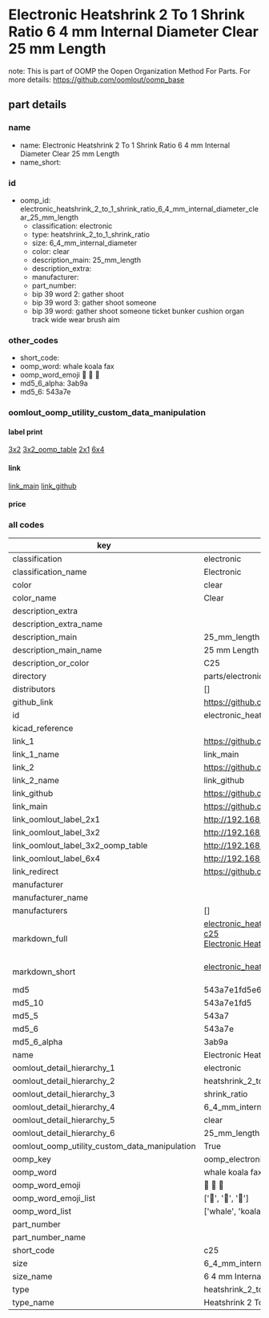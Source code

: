 # Electronic Heatshrink 2 To 1 Shrink Ratio 6 4 mm Internal Diameter Clear 25 mm Length  

note: This is part of OOMP the Oopen Organization Method For Parts. For more details: https://github.com/oomlout/oomp_base

##  part details
  







### name
* name: Electronic Heatshrink 2 To 1 Shrink Ratio 6 4 mm Internal Diameter Clear 25 mm Length
* name_short: 
### id
* oomp_id: electronic_heatshrink_2_to_1_shrink_ratio_6_4_mm_internal_diameter_clear_25_mm_length
  * classification: electronic
  * type: heatshrink_2_to_1_shrink_ratio
  * size: 6_4_mm_internal_diameter
  * color: clear
  * description_main: 25_mm_length
  * description_extra: 
  * manufacturer: 
  * part_number: 
  * bip 39 word 2: gather shoot
  * bip 39 word 3: gather shoot someone
  * bip 39 word: gather shoot someone ticket bunker cushion organ track wide wear brush aim

### other_codes
* short_code: 
* oomp_word: whale koala fax
* oomp_word_emoji :whale: :koala: :fax:
* md5_6_alpha: 3ab9a
* md5_6: 543a7e






### oomlout_oomp_utility_custom_data_manipulation
#### label print
[3x2](http://192.168.1.245:1112/?label=oomp%203ab9a)
[3x2_oomp_table](http://192.168.1.108:1112/?label=oomp%203ab9a)
[2x1](http://192.168.1.242:1112/?label=oomp%203ab9a)
[6x4](http://192.168.1.55:1112/?label=oomp%203ab9a)    

#### link

[link_main](https://github.com/oomlout/oomlout_oomp_version_1_messy/tree/main/parts/electronic_heatshrink_2_to_1_shrink_ratio_6_4_mm_internal_diameter_clear_25_mm_length) [link_github](https://github.com/oomlout/oomlout_oomp_version_1_messy/tree/main/parts/electronic_heatshrink_2_to_1_shrink_ratio_6_4_mm_internal_diameter_clear_25_mm_length)                             

#### price







### all codes 
| key | value |  
| --- | --- |  
| classification | electronic |  
| classification_name | Electronic |  
| color | clear |  
| color_name | Clear |  
| description_extra |  |  
| description_extra_name |  |  
| description_main | 25_mm_length |  
| description_main_name | 25 mm Length |  
| description_or_color | C25 |  
| directory | parts/electronic_heatshrink_2_to_1_shrink_ratio_6_4_mm_internal_diameter_clear_25_mm_length |  
| distributors | [] |  
| github_link | https://github.com/oomlout/oomlout_oomp_part_src/tree/main/parts/electronic_heatshrink_2_to_1_shrink_ratio_6_4_mm_internal_diameter_clear_25_mm_length |  
| id | electronic_heatshrink_2_to_1_shrink_ratio_6_4_mm_internal_diameter_clear_25_mm_length |  
| kicad_reference |  |  
| link_1 | https://github.com/oomlout/oomlout_oomp_version_1_messy/tree/main/parts/electronic_heatshrink_2_to_1_shrink_ratio_6_4_mm_internal_diameter_clear_25_mm_length |  
| link_1_name | link_main |  
| link_2 | https://github.com/oomlout/oomlout_oomp_version_1_messy/tree/main/parts/electronic_heatshrink_2_to_1_shrink_ratio_6_4_mm_internal_diameter_clear_25_mm_length |  
| link_2_name | link_github |  
| link_github | https://github.com/oomlout/oomlout_oomp_version_1_messy/tree/main/parts/electronic_heatshrink_2_to_1_shrink_ratio_6_4_mm_internal_diameter_clear_25_mm_length |  
| link_main | https://github.com/oomlout/oomlout_oomp_version_1_messy/tree/main/parts/electronic_heatshrink_2_to_1_shrink_ratio_6_4_mm_internal_diameter_clear_25_mm_length |  
| link_oomlout_label_2x1 | http://192.168.1.242:1112/?label=oomp%203ab9a |  
| link_oomlout_label_3x2 | http://192.168.1.245:1112/?label=oomp%203ab9a |  
| link_oomlout_label_3x2_oomp_table | http://192.168.1.108:1112/?label=oomp%203ab9a |  
| link_oomlout_label_6x4 | http://192.168.1.55:1112/?label=oomp%203ab9a |  
| link_redirect | https://github.com/oomlout/oomlout_oomp_version_1_messy/tree/main/parts/electronic_heatshrink_2_to_1_shrink_ratio_6_4_mm_internal_diameter_clear_25_mm_length |  
| manufacturer |  |  
| manufacturer_name |  |  
| manufacturers | [] |  
| markdown_full | [electronic_heatshrink_2_to_1_shrink_ratio_6_4_mm_internal_diameter_clear_25_mm_length](none)<br>[c25](none)<br>[Electronic Heatshrink 2 To 1 Shrink Ratio 6 4 Mm Internal Diameter Clear 25 Mm Length](none)<br><br> |  
| markdown_short | [electronic_heatshrink_2_to_1_shrink_ratio_6_4_mm_internal_diameter_clear_25_mm_length](none)<br><br> |  
| md5 | 543a7e1fd5e6938cd98f3e1b9e31a303 |  
| md5_10 | 543a7e1fd5 |  
| md5_5 | 543a7 |  
| md5_6 | 543a7e |  
| md5_6_alpha | 3ab9a |  
| name | Electronic Heatshrink 2 To 1 Shrink Ratio 6 4 mm Internal Diameter Clear 25 mm Length |  
| oomlout_detail_hierarchy_1 | electronic |  
| oomlout_detail_hierarchy_2 | heatshrink_2_to_1 |  
| oomlout_detail_hierarchy_3 | shrink_ratio |  
| oomlout_detail_hierarchy_4 | 6_4_mm_internal_diameter |  
| oomlout_detail_hierarchy_5 | clear |  
| oomlout_detail_hierarchy_6 | 25_mm_length |  
| oomlout_oomp_utility_custom_data_manipulation | True |  
| oomp_key | oomp_electronic_heatshrink_2_to_1_shrink_ratio_6_4_mm_internal_diameter_clear_25_mm_length |  
| oomp_word | whale koala fax |  
| oomp_word_emoji | :whale: :koala: :fax: |  
| oomp_word_emoji_list | [':whale:', ':koala:', ':fax:'] |  
| oomp_word_list | ['whale', 'koala', 'fax'] |  
| part_number |  |  
| part_number_name |  |  
| short_code | c25 |  
| size | 6_4_mm_internal_diameter |  
| size_name | 6 4 mm Internal Diameter |  
| type | heatshrink_2_to_1_shrink_ratio |  
| type_name | Heatshrink 2 To 1 Shrink Ratio |  
